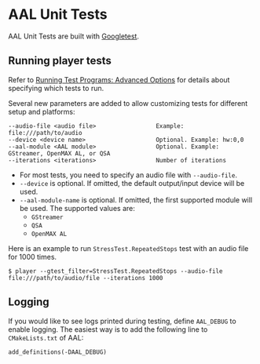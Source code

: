 # AAL Unit Tests

AAL Unit Tests are built with [Googletest](https://github.com/google/googletest).

## Running player tests

Refer to [Running Test Programs: Advanced Options](https://github.com/google/googletest/blob/master/docs/advanced.md#running-test-programs-advanced-options) for details about specifying which tests to run.

Several new parameters are added to allow customizing tests for different setup and platforms:

    --audio-file <audio file>                 Example: file:///path/to/audio
    --device <device name>                    Optional. Example: hw:0,0
    --aal-module <AAL module>                 Optional. Example: GStreamer, OpenMAX AL, or QSA
    --iterations <iterations>                 Number of iterations

- For most tests, you need to specify an audio file with `--audio-file`.
- `--device` is optional. If omitted, the default output/input device will be used.
- `--aal-module-name` is optional. If omitted, the first supported module will be used. The supported values are:
    - `GStreamer`
    - `QSA`
    - `OpenMAX AL`  

Here is an example to run `StressTest.RepeatedStops` test with an audio file for 1000 times.

```
$ player --gtest_filter=StressTest.RepeatedStops --audio-file file:///path/to/audio/file --iterations 1000
```

## Logging

If you would like to see logs printed during testing, define `AAL_DEBUG` to enable logging. The easiest way is to add the following line to `CMakeLists.txt` of AAL: 

```
add_definitions(-DAAL_DEBUG)
```
